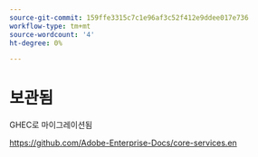 ```yaml
---
source-git-commit: 159ffe3315c7c1e96af3c52f412e9ddee017e736
workflow-type: tm+mt
source-wordcount: '4'
ht-degree: 0%

---
```

# 보관됨

GHEC로 마이그레이션됨

<https://github.com/Adobe-Enterprise-Docs/core-services.en>
